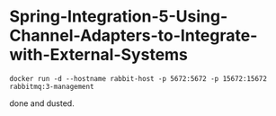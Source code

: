 # Spring-Integration-5-Using-Channel-Adapters-to-Integrate-with-External-Systems


`docker run -d --hostname rabbit-host -p 5672:5672 -p 15672:15672 rabbitmq:3-management`

done and dusted.

